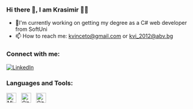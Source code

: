 ### Hi there 👋, I am Krasimir :technologist:

- 🔭I'm currently working on getting my degree as a C# web developer from SoftUni
- 📫 How to reach me: kvinceto@gmail.com or kvi_2012@abv.bg


### Connect with me:
[![LinkedIn](https://img.shields.io/badge/-LinkedIn-0e76a8?style=flat-square&logo=Linkedin&logoColor=white)](https://www.linkedin.com/in/krasimir-iliev-bb4189238/)

### Languages and Tools:
<img align="left" alt="Microsoft Visual Studio" width="26px" src="https://cdn.jsdelivr.net/gh/devicons/devicon/icons/visualstudio/visualstudio-plain.svg" style="padding-right:10px;" />
<img align="left" alt="Git" width="26px" src="https://cdn.jsdelivr.net/gh/devicons/devicon/icons/git/git-original.svg" style="padding-right:10px;" />
<img align="left" alt="GitHub" width="26px" src="https://cdn.jsdelivr.net/gh/devicons/devicon/icons/github/github-original.svg" style="padding-right:10px;" />
<br>
<br>

<!--
**kvinceto/kvinceto** is a ✨ _special_ ✨ repository because its `README.md` (this file) appears on your GitHub profile.

Here are some ideas to get you started:

- 🔭 I’m currently working on ...
- 🌱 I’m currently learning ...
- 👯 I’m looking to collaborate on ...
- 🤔 I’m looking for help with ...
- 💬 Ask me about ...
- 📫 How to reach me: ...
- 😄 Pronouns: ...
- ⚡ Fun fact: ...
-->
